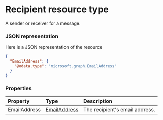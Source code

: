 # Recipient resource type

A sender or receiver for a message.

### JSON representation

Here is a JSON representation of the resource

<!-- {
  "blockType": "resource",
  "optionalProperties": [

  ],
  "@odata.type": "microsoft.graph.Recipient"
}-->

```json
{
  "EmailAddress": {
    "@odata.type": "microsoft.graph.EmailAddress"
  }
}

```
### Properties
| Property	   | Type	|Description|
|:---------------|:--------|:----------|
|EmailAddress|[EmailAddress](emailaddress.md)|The recipient's email address.|

<!-- uuid: d5576a40-c4c1-4136-a0dd-f71b12d0d987
2015-10-15 16:49:30 UTC -->
<!-- {
  "type": "#page.annotation",
  "description": "Recipient resource",
  "keywords": "",
  "section": "documentation",
  "tocPath": ""
}-->